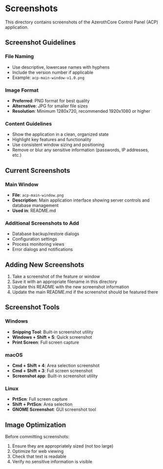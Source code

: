 # Screenshots

This directory contains screenshots of the AzerothCore Control Panel (ACP) application.

## Screenshot Guidelines

### File Naming
- Use descriptive, lowercase names with hyphens
- Include the version number if applicable
- Example: `acp-main-window-v1.0.png`

### Image Format
- **Preferred**: PNG format for best quality
- **Alternative**: JPG for smaller file sizes
- **Resolution**: Minimum 1280x720, recommended 1920x1080 or higher

### Content Guidelines
- Show the application in a clean, organized state
- Highlight key features and functionality
- Use consistent window sizing and positioning
- Remove or blur any sensitive information (passwords, IP addresses, etc.)

## Current Screenshots

### Main Window
- **File**: `acp-main-window.png`
- **Description**: Main application interface showing server controls and database management
- **Used in**: README.md

### Additional Screenshots to Add
- Database backup/restore dialogs
- Configuration settings
- Process monitoring views
- Error dialogs and notifications

## Adding New Screenshots

1. Take a screenshot of the feature or window
2. Save it with an appropriate filename in this directory
3. Update this README with the new screenshot information
4. Update the main README.md if the screenshot should be featured there

## Screenshot Tools

### Windows
- **Snipping Tool**: Built-in screenshot utility
- **Windows + Shift + S**: Quick screenshot
- **Print Screen**: Full screen capture

### macOS
- **Cmd + Shift + 4**: Area selection screenshot
- **Cmd + Shift + 3**: Full screen screenshot
- **Screenshot app**: Built-in screenshot utility

### Linux
- **PrtScn**: Full screen capture
- **Shift + PrtScn**: Area selection
- **GNOME Screenshot**: GUI screenshot tool

## Image Optimization

Before committing screenshots:
1. Ensure they are appropriately sized (not too large)
2. Optimize for web viewing
3. Check that text is readable
4. Verify no sensitive information is visible
